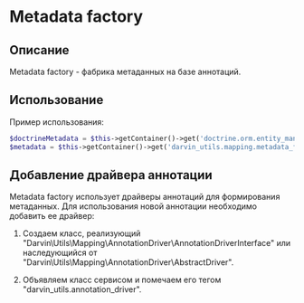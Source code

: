 Metadata factory
================

## Описание

Metadata factory - фабрика метаданных на базе аннотаций.

## Использование

Пример использования:

```php
$doctrineMetadata = $this->getContainer()->get('doctrine.orm.entity_manager')->getClassMetadata('AppBundle:Page');
$metadata = $this->getContainer()->get('darvin_utils.mapping.metadata_factory')->getMetadata($doctrineMetadata);
```

## Добавление драйвера аннотации

Metadata factory использует драйверы аннотаций для формирования метаданных. Для использования новой аннотации необходимо
 добавить ее драйвер:

1. Создаем класс, реализующий "Darvin\Utils\Mapping\AnnotationDriver\AnnotationDriverInterface" или наследующийся от
 "Darvin\Utils\Mapping\AnnotationDriver\AbstractDriver".

2. Объявляем класс сервисом и помечаем его тегом "darvin_utils.annotation_driver".
